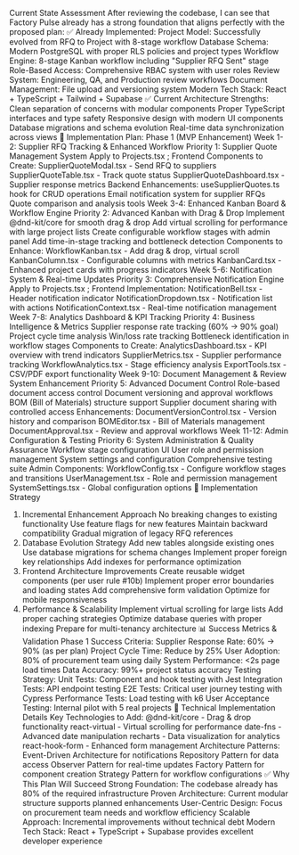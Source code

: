 Current State Assessment
After reviewing the codebase, I can see that Factory Pulse already has a strong foundation that aligns perfectly with the proposed plan:
✅ Already Implemented:
Project Model: Successfully evolved from RFQ to Project with 8-stage workflow
Database Schema: Modern PostgreSQL with proper RLS policies and project types
Workflow Engine: 8-stage Kanban workflow including "Supplier RFQ Sent" stage
Role-Based Access: Comprehensive RBAC system with user roles
Review System: Engineering, QA, and Production review workflows
Document Management: File upload and versioning system
Modern Tech Stack: React + TypeScript + Tailwind + Supabase
✅ Current Architecture Strengths:
Clean separation of concerns with modular components
Proper TypeScript interfaces and type safety
Responsive design with modern UI components
Database migrations and schema evolution
Real-time data synchronization across views
🎯 Implementation Plan: Phase 1 (MVP Enhancement)
Week 1-2: Supplier RFQ Tracking & Enhanced Workflow
Priority 1: Supplier Quote Management System
Apply to Projects.tsx
;
Frontend Components to Create:
SupplierQuoteModal.tsx - Send RFQ to suppliers
SupplierQuoteTable.tsx - Track quote status
SupplierQuoteDashboard.tsx - Supplier response metrics
Backend Enhancements:
useSupplierQuotes.ts hook for CRUD operations
Email notification system for supplier RFQs
Quote comparison and analysis tools
Week 3-4: Enhanced Kanban Board & Workflow Engine
Priority 2: Advanced Kanban with Drag & Drop
Implement @dnd-kit/core for smooth drag & drop
Add virtual scrolling for performance with large project lists
Create configurable workflow stages with admin panel
Add time-in-stage tracking and bottleneck detection
Components to Enhance:
WorkflowKanban.tsx - Add drag & drop, virtual scroll
KanbanColumn.tsx - Configurable columns with metrics
KanbanCard.tsx - Enhanced project cards with progress indicators
Week 5-6: Notification System & Real-time Updates
Priority 3: Comprehensive Notification Engine
Apply to Projects.tsx
;
Frontend Implementation:
NotificationBell.tsx - Header notification indicator
NotificationDropdown.tsx - Notification list with actions
NotificationContext.tsx - Real-time notification management
Week 7-8: Analytics Dashboard & KPI Tracking
Priority 4: Business Intelligence & Metrics
Supplier response rate tracking (60% → 90% goal)
Project cycle time analysis
Win/loss rate tracking
Bottleneck identification in workflow stages
Components to Create:
AnalyticsDashboard.tsx - KPI overview with trend indicators
SupplierMetrics.tsx - Supplier performance tracking
WorkflowAnalytics.tsx - Stage efficiency analysis
ExportTools.tsx - CSV/PDF export functionality
Week 9-10: Document Management & Review System Enhancement
Priority 5: Advanced Document Control
Role-based document access control
Document versioning and approval workflows
BOM (Bill of Materials) structure support
Supplier document sharing with controlled access
Enhancements:
DocumentVersionControl.tsx - Version history and comparison
BOMEditor.tsx - Bill of Materials management
DocumentApproval.tsx - Review and approval workflows
Week 11-12: Admin Configuration & Testing
Priority 6: System Administration & Quality Assurance
Workflow stage configuration UI
User role and permission management
System settings and configuration
Comprehensive testing suite
Admin Components:
WorkflowConfig.tsx - Configure workflow stages and transitions
UserManagement.tsx - Role and permission management
SystemSettings.tsx - Global configuration options
🔄 Implementation Strategy
1. Incremental Enhancement Approach
No breaking changes to existing functionality
Use feature flags for new features
Maintain backward compatibility
Gradual migration of legacy RFQ references
2. Database Evolution Strategy
Add new tables alongside existing ones
Use database migrations for schema changes
Implement proper foreign key relationships
Add indexes for performance optimization
3. Frontend Architecture Improvements
Create reusable widget components (per user rule #10b)
Implement proper error boundaries and loading states
Add comprehensive form validation
Optimize for mobile responsiveness
4. Performance & Scalability
Implement virtual scrolling for large lists
Add proper caching strategies
Optimize database queries with proper indexing
Prepare for multi-tenancy architecture
📊 Success Metrics & Validation
Phase 1 Success Criteria:
Supplier Response Rate: 60% → 90% (as per plan)
Project Cycle Time: Reduce by 25%
User Adoption: 80% of procurement team using daily
System Performance: <2s page load times
Data Accuracy: 99%+ project status accuracy
Testing Strategy:
Unit Tests: Component and hook testing with Jest
Integration Tests: API endpoint testing
E2E Tests: Critical user journey testing with Cypress
Performance Tests: Load testing with k6
User Acceptance Testing: Internal pilot with 5 real projects
🚀 Technical Implementation Details
Key Technologies to Add:
@dnd-kit/core - Drag & drop functionality
react-virtual - Virtual scrolling for performance
date-fns - Advanced date manipulation
recharts - Data visualization for analytics
react-hook-form - Enhanced form management
Architecture Patterns:
Event-Driven Architecture for notifications
Repository Pattern for data access
Observer Pattern for real-time updates
Factory Pattern for component creation
Strategy Pattern for workflow configurations
✅ Why This Plan Will Succeed
Strong Foundation: The codebase already has 80% of the required infrastructure
Proven Architecture: Current modular structure supports planned enhancements
User-Centric Design: Focus on procurement team needs and workflow efficiency
Scalable Approach: Incremental improvements without technical debt
Modern Tech Stack: React + TypeScript + Supabase provides excellent developer experience
